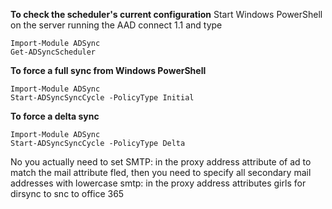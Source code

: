 **To check the scheduler's current configuration**
Start Windows PowerShell on the server running the AAD connect 1.1 and type
```
Import-Module ADSync
Get-ADSyncScheduler
```
**To force a full sync from Windows PowerShell**
```
Import-Module ADSync
Start-ADSyncSyncCycle -PolicyType Initial
```
**To force a delta sync**
```
Import-Module ADSync
Start-ADSyncSyncCycle -PolicyType Delta
```
No you actually need to set SMTP: in the proxy address attribute of ad to match the mail attribute fled, then you need to specify all secondary mail addresses with lowercase smtp: in the proxy address attributes girls for dirsync to snc to office 365